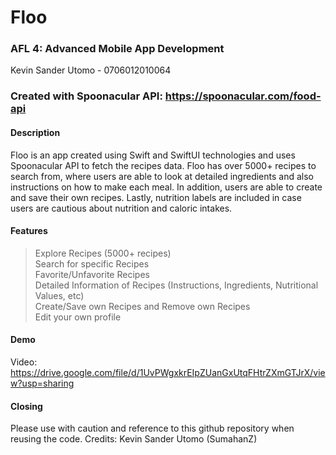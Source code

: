 # Floo

### AFL 4: Advanced Mobile App Development
Kevin Sander Utomo - 0706012010064

### Created with Spoonacular API: https://spoonacular.com/food-api

#### Description
Floo is an app created using Swift and SwiftUI technologies and uses Spoonacular API to fetch the recipes data. Floo has over 5000+ recipes to search from, where
users are able to look at detailed ingredients and also instructions on how to make each meal. In addition, users are able to create and save their own recipes.
Lastly, nutrition labels are included in case users are cautious about nutrition and caloric intakes.

#### Features
> Explore Recipes (5000+ recipes) <br />
> Search for specific Recipes <br />
> Favorite/Unfavorite Recipes <br />
> Detailed Information of Recipes (Instructions, Ingredients, Nutritional Values, etc) <br />
> Create/Save own Recipes and Remove own Recipes <br />
> Edit your own profile <br />


#### Demo
Video: https://drive.google.com/file/d/1UvPWgxkrEIpZUanGxUtqFHtrZXmGTJrX/view?usp=sharing <br />

#### Closing
Please use with caution and reference to this github repository when reusing the code.
Credits: Kevin Sander Utomo (SumahanZ)
